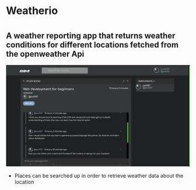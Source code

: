 <h1>Weatherio<h1>
<h2>A weather reporting app that returns weather conditions for different locations fetched from the openweather Api</h2>
<img src="public/Screenshot 2023-08-18 at 14.31.28.png"/>
<ul>
<li>Places can be searched up in order to retrieve weather data about the location</li>
</ul>